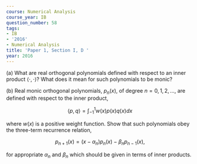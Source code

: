 ```yaml
---
course: Numerical Analysis
course_year: IB
question_number: 58
tags:
- IB
- '2016'
- Numerical Analysis
title: 'Paper 1, Section I, D '
year: 2016
---
```




(a) What are real orthogonal polynomials defined with respect to an inner product $\langle\cdot, \cdot\rangle ?$ What does it mean for such polynomials to be monic?

(b) Real monic orthogonal polynomials, $p_{n}(x)$, of degree $n=0,1,2, \ldots$, are defined with respect to the inner product,

$$\langle p, q\rangle=\int_{-1}^{1} w(x) p(x) q(x) d x$$

where $w(x)$ is a positive weight function. Show that such polynomials obey the three-term recurrence relation,

$$p_{n+1}(x)=\left(x-\alpha_{n}\right) p_{n}(x)-\beta_{n} p_{n-1}(x),$$

for appropriate $\alpha_{n}$ and $\beta_{n}$ which should be given in terms of inner products.